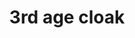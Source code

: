 ---
layout: item
title: 3rd age cloak
item-id: 12437
datatable: true
id: 12437
name: "3rd age cloak"
members: true
lowalch: 34000
highalch: 51000
examine: "A beautiful cloak woven by ancient tailors."
monsters:
  - id: 8633
    name: "The Mimic"
    members: true
    combat_level: 186
    wiki_url: "https://oldschool.runescape.wiki/w/The_Mimic"
    drops:
      - quantity: "1"
        rarity: 0.00019069412662090009
    image: "https://oldschool.runescape.wiki/images/f/f3/The_Mimic.png?b45f4"
---